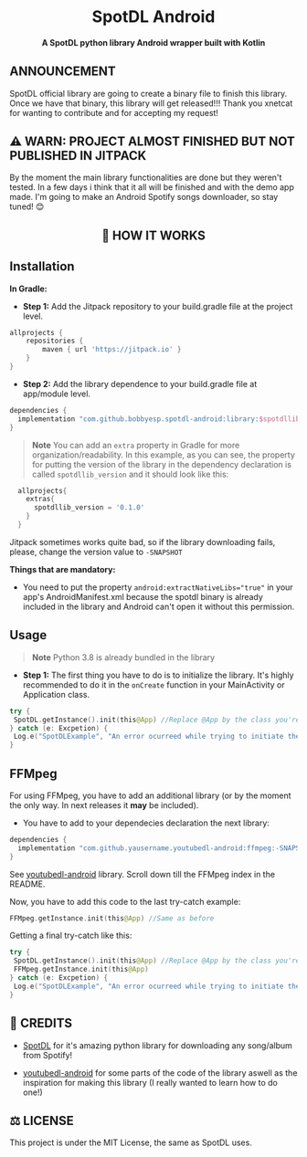 <div align="center">
<h1>SpotDL Android</h1>
</div>
<div align="center">
<h4>A SpotDL python library Android wrapper built with Kotlin</h4>
</div>

## ANNOUNCEMENT
SpotDL official library are going to create a binary file to finish this library. Once we have that binary, this library will get released!!!
Thank you xnetcat for wanting to contribute and for accepting my request!


## ⚠️ WARN: PROJECT ALMOST FINISHED BUT NOT PUBLISHED IN JITPACK
By the moment the main library functionalities are done but they weren't tested. In a few days i think that it all will be finished and with the demo app made.
I'm going to make an Android Spotify songs downloader, so stay tuned! 😊

<div align="center"> 
<h2>🔨 HOW IT WORKS</h2>
</div>

## Installation

**In Gradle:**
- **Step 1:** Add the Jitpack repository to your build.gradle file at the project level.
```gradle
allprojects {
    repositories {
        maven { url 'https://jitpack.io' }
    }
}
```

- **Step 2:** Add the library dependence to your build.gradle file at app/module level.
```gradle
dependencies {
  implementation "com.github.bobbyesp.spotdl-android:library:$spotdllib_version"
}
```
>**Note**
You can add an `extra` property in Gradle for more organization/readability. In this example, as you can see, the property for putting the version of the library in the dependency declaration is called `spotdllib_version` and it should look like this:
```gradle
  allprojects{
    extras{
      spotdllib_version = '0.1.0'
    }
  }
```
Jitpack sometimes works quite bad, so if the library downloading fails, please, change the version value to `-SNAPSHOT`

**Things that are mandatory:**

- You need to put the property `android:extractNativeLibs="true"` in your app's AndroidManifest.xml because the spotdl binary is already included in the library and Android can't open it without this permission.

## Usage

>**Note**
Python 3.8 is already bundled in the library

 - **Step 1:**
 The first thing you have to do is to initialize the library. It's highly recommended to do it in the `onCreate` function in your MainActivity or Application class.
 
 ```kotlin
 try {
  SpotDL.getInstance().init(this@App) //Replace @App by the class you're using to initiate the lib.
 } catch (e: Excpetion) {
  Log.e("SpotDLExample", "An error ocurreed while trying to initiate the library: $e")
 }
 ```
 
 
## FFMpeg

For using FFMpeg, you have to add an additional library (or by the moment the only way. In next releases it **may** be included).

- You have to add to your dependecies declaration the next library:
```gradle
dependencies {
  implementation "com.github.yausername.youtubedl-android:ffmpeg:-SNAPSHOT"
}
```

See [youtubedl-android](https://github.com/yausername/youtubedl-android) library. Scroll down till the FFMpeg index in the README.

Now, you have to add this code to the last try-catch example:
```kotlin
FFMpeg.getInstance.init(this@App) //Same as before
```

Getting a final try-catch like this:
 ```kotlin
 try {
  SpotDL.getInstance().init(this@App) //Replace @App by the class you're using to initiate the lib.
  FFMpeg.getInstance.init(this@App)
 } catch (e: Excpetion) {
  Log.e("SpotDLExample", "An error ocurreed while trying to initiate the library: $e")
 }
 ```

## 👷 CREDITS
- [SpotDL](https://github.com/spotDL) for it's amazing python library for downloading any song/album from Spotify!

- [youtubedl-android](https://github.com/yausername/youtubedl-android) for some parts of the code of the library aswell as the inspiration for making this library (I really wanted to learn how to do one!)

## ⚖️ LICENSE
This project is under the MIT License, the same as SpotDL uses.
